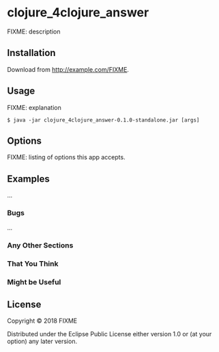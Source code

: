# clojure_4clojure_answer

FIXME: description

## Installation

Download from http://example.com/FIXME.

## Usage

FIXME: explanation

    $ java -jar clojure_4clojure_answer-0.1.0-standalone.jar [args]

## Options

FIXME: listing of options this app accepts.

## Examples

...

### Bugs

...

### Any Other Sections
### That You Think
### Might be Useful

## License

Copyright © 2018 FIXME

Distributed under the Eclipse Public License either version 1.0 or (at
your option) any later version.
